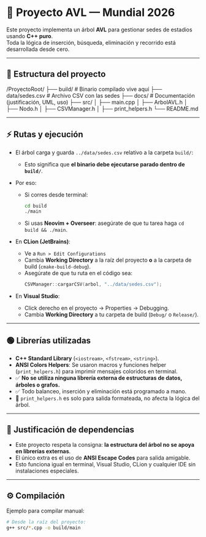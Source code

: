 # 📂 Proyecto AVL — Mundial 2026

Este proyecto implementa un árbol **AVL** para gestionar sedes de estadios usando **C++ puro**.  
Toda la lógica de inserción, búsqueda, eliminación y recorrido está desarrollada desde cero.

---

## 🚀 Estructura del proyecto

/ProyectoRoot/
├── build/ # Binario compilado vive aquí
├── data/sedes.csv # Archivo CSV con las sedes
├── docs/ # Documentación (justificación, UML, uso)
├── src/
│ ├── main.cpp
│ ├── ArbolAVL.h
│ ├── Nodo.h
│ ├── CSVManager.h
│ ├── print_helpers.h
└── README.md

---

## ⚡ Rutas y ejecución

- El árbol carga y guarda `../data/sedes.csv` relativo a la carpeta `build/`:
  - Esto significa que **el binario debe ejecutarse parado dentro de `build/`**.
- Por eso:
  - Si corres desde terminal:  
    ```bash
    cd build
    ./main
    ```
  - Si usas **Neovim + Overseer**: asegúrate de que tu tarea haga `cd build && ./main`.

- En **CLion (JetBrains)**:
  - Ve a `Run > Edit Configurations`  
  - Cambia **Working Directory** a la raíz del proyecto **o** a la carpeta de build (`cmake-build-debug`).  
  - Asegúrate de que tu ruta en el código sea:
    ```cpp
    CSVManager::cargarCSV(arbol, "../data/sedes.csv");
    ```

- En **Visual Studio**:
  - Click derecho en el proyecto → Properties → Debugging.
  - Cambia **Working Directory** a tu carpeta de build (`Debug/` o `Release/`).

---

## 🟢 Librerías utilizadas

- **C++ Standard Library** (`<iostream>`, `<fstream>`, `<string>`).
- **ANSI Colors Helpers**: Se usaron macros y funciones helper (`print_helpers.h`) para imprimir mensajes coloridos en terminal.
- ✅ **No se utiliza ninguna librería externa de estructuras de datos, árboles o grafos.**
- ✅ Todo balanceo, inserción y eliminación está programado a mano.
- 📌 `print_helpers.h` es solo para salida formateada, no afecta la lógica del árbol.

---

## 📝 Justificación de dependencias

- Este proyecto respeta la consigna: **la estructura del árbol no se apoya en librerías externas**.
- El único extra es el uso de **ANSI Escape Codes** para salida amigable.
- Esto funciona igual en terminal, Visual Studio, CLion y cualquier IDE sin instalaciones especiales.

---

## ⚙️ Compilación

Ejemplo para compilar manual:
```bash
# Desde la raíz del proyecto:
g++ src/*.cpp -o build/main
